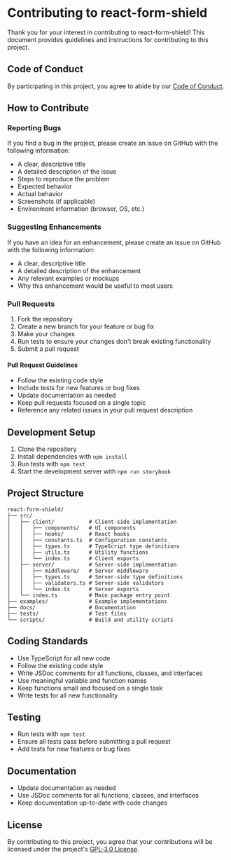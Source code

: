 # Contributing to react-form-shield

Thank you for your interest in contributing to react-form-shield! This document provides guidelines and instructions for contributing to this project.

## Code of Conduct

By participating in this project, you agree to abide by our [Code of Conduct](CODE_OF_CONDUCT.md).

## How to Contribute

### Reporting Bugs

If you find a bug in the project, please create an issue on GitHub with the following information:

- A clear, descriptive title
- A detailed description of the issue
- Steps to reproduce the problem
- Expected behavior
- Actual behavior
- Screenshots (if applicable)
- Environment information (browser, OS, etc.)

### Suggesting Enhancements

If you have an idea for an enhancement, please create an issue on GitHub with the following information:

- A clear, descriptive title
- A detailed description of the enhancement
- Any relevant examples or mockups
- Why this enhancement would be useful to most users

### Pull Requests

1. Fork the repository
2. Create a new branch for your feature or bug fix
3. Make your changes
4. Run tests to ensure your changes don't break existing functionality
5. Submit a pull request

#### Pull Request Guidelines

- Follow the existing code style
- Include tests for new features or bug fixes
- Update documentation as needed
- Keep pull requests focused on a single topic
- Reference any related issues in your pull request description

## Development Setup

1. Clone the repository
2. Install dependencies with `npm install`
3. Run tests with `npm test`
4. Start the development server with `npm run storybook`

## Project Structure

```
react-form-shield/
├── src/
│   ├── client/           # Client-side implementation
│   │   ├── components/   # UI components
│   │   ├── hooks/        # React hooks
│   │   ├── constants.ts  # Configuration constants
│   │   ├── types.ts      # TypeScript type definitions
│   │   ├── utils.ts      # Utility functions
│   │   └── index.ts      # Client exports
│   ├── server/           # Server-side implementation
│   │   ├── middleware/   # Server middleware
│   │   ├── types.ts      # Server-side type definitions
│   │   ├── validators.ts # Server-side validators
│   │   └── index.ts      # Server exports
│   └── index.ts          # Main package entry point
├── examples/             # Example implementations
├── docs/                 # Documentation
├── tests/                # Test files
└── scripts/              # Build and utility scripts
```

## Coding Standards

- Use TypeScript for all new code
- Follow the existing code style
- Write JSDoc comments for all functions, classes, and interfaces
- Use meaningful variable and function names
- Keep functions small and focused on a single task
- Write tests for all new functionality

## Testing

- Run tests with `npm test`
- Ensure all tests pass before submitting a pull request
- Add tests for new features or bug fixes

## Documentation

- Update documentation as needed
- Use JSDoc comments for all functions, classes, and interfaces
- Keep documentation up-to-date with code changes

## License

By contributing to this project, you agree that your contributions will be licensed under the project's [GPL-3.0 License](LICENSE).
